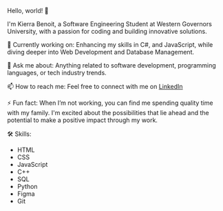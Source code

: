 

Hello, world! 👋


I'm Kierra Benoit, a Software Engineering Student at Western Governors University, with a passion for coding and building innovative solutions.

🔭 Currently working on: Enhancing my skills in C#, and JavaScript, while diving deeper into Web Development and Database Management.

💬 Ask me about: Anything related to software development, programming languages, or tech industry trends.

📫 How to reach me: Feel free to connect with me on [LinkedIn](https://www.linkedin.com/in/kierra-benoit-446b8721a) 

⚡ Fun fact: When I’m not working, you can find me spending quality time with my family. I'm excited about the possibilities that lie ahead and the potential to make a positive impact through my work.


🛠️ Skills:
- HTML
- CSS
- JavaScript
- C++
- SQL
- Python
- Figma
- Git



